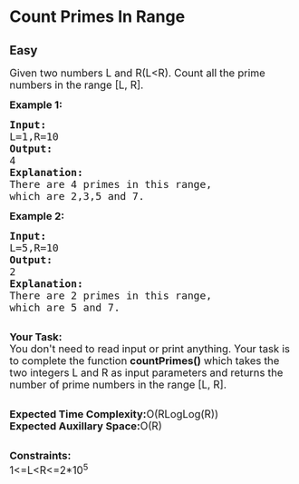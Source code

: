 # Count Primes In Range
## Easy 
<div class="problem-statement">
                <p></p><p><span style="font-size:18px">Given two numbers L and R(L&lt;R). Count all the prime numbers in the range [L, R].</span></p>

<p><span style="font-size:18px"><strong>Example 1:</strong></span></p>

<pre><span style="font-size:18px"><strong>Input:</strong>
L=1,R=10
<strong>Output:</strong>
4
<strong>Explanation:</strong>
There are 4 primes in this range, 
which are 2,3,5 and 7.</span></pre>

<p><strong><span style="font-size:18px">Example 2:</span></strong></p>

<pre><span style="font-size:18px"><strong>Input:</strong>
L=5,R=10
<strong>Output:</strong>
2
<strong>Explanation:</strong>
There are 2 primes in this range, 
which are 5 and 7.</span></pre>

<p><br>
<span style="font-size:18px"><strong>Your Task:</strong><br>
You don't need to read input or print anything. Your task is to complete the function <strong>countPrimes()</strong> which takes the two integers L and R as input parameters and returns the number of prime numbers in the range [L, R].</span></p>

<p><br>
<span style="font-size:18px"><strong>Expected Time Complexity:</strong>O(RLogLog(R))<br>
<strong>Expected Auxillary Space:</strong>O(R)</span></p>

<p><br>
<span style="font-size:18px"><strong>Constraints:</strong><br>
1&lt;=L&lt;R&lt;=2*10<sup>5</sup></span></p>
 <p></p>
            </div>